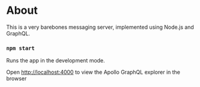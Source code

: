 # About
This is a very barebones messaging server, implemented using Node.js and GraphQL.

### `npm start`
Runs the app in the development mode.

Open [http://localhost:4000](http://localhost:4000) to view the Apollo GraphQL explorer in the browser